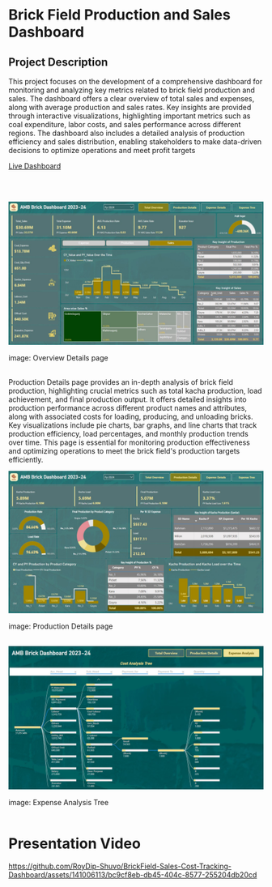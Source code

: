 # Brick Field Production and Sales Dashboard

<h2>Project Description</h2>
This project focuses on the development of a comprehensive dashboard for monitoring and analyzing key metrics related to brick field production and sales. The dashboard offers a clear overview of total sales and expenses, along with average production and sales rates. Key insights are provided through interactive visualizations, highlighting important metrics such as coal expenditure, labor costs, and sales performance across different regions. The dashboard also includes a detailed analysis of production efficiency and sales distribution, enabling stakeholders to make data-driven decisions to optimize operations and meet profit targets

</br>

[Live Dashboard](https://app.powerbi.com/view?r=eyJrIjoiZDM1NjU1MTItNTFlZS00MjU5LTg0YzktYjJkOTUzZDU2YzdhIiwidCI6ImM2ZTU0OWIzLTVmNDUtNDAzMi1hYWU5LWQ0MjQ0ZGM1YjJjNCJ9)

</br>
</br>

![bricks dashboard](https://github.com/RoyDip-Shuvo/BrickField-Sales-Cost-Tracking-Dashboard/blob/cd714bc442d3f7d340d725fdf5b7148d3f02291a/OverView%20Page.jpg)

image: Overview Details page
</br>
</br>

Production Details page provides an in-depth analysis of brick field production, highlighting crucial metrics such as total kacha production, load achievement, and final production output. It offers detailed insights into production performance across different product names and attributes, along with associated costs for loading, producing, and unloading bricks. Key visualizations include pie charts, bar graphs, and line charts that track production efficiency, load percentages, and monthly production trends over time. This page is essential for monitoring production effectiveness and optimizing operations to meet the brick field's production targets efficiently.

![Production Details](https://github.com/RoyDip-Shuvo/BrickField-Sales-Cost-Tracking-Dashboard/blob/cd714bc442d3f7d340d725fdf5b7148d3f02291a/Production%20Details.jpg)

image: Production Details page
</br>
</br>

![Expense Anaylsis](https://github.com/RoyDip-Shuvo/BrickField-Sales-Cost-Tracking-Dashboard/blob/cd714bc442d3f7d340d725fdf5b7148d3f02291a/Expense%20Analysis.jpg)

image: Expense Analysis Tree
</br>
</br>

# Presentation Video
https://github.com/RoyDip-Shuvo/BrickField-Sales-Cost-Tracking-Dashboard/assets/141006113/bc9cf8eb-db45-404c-8577-255204db20cd



